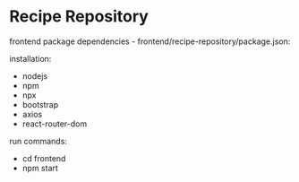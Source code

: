 # Recipe Repository

frontend package dependencies - frontend/recipe-repository/package.json:


installation:
- nodejs
- npm
- npx
- bootstrap
- axios
- react-router-dom


run commands:
- cd frontend
- npm start

